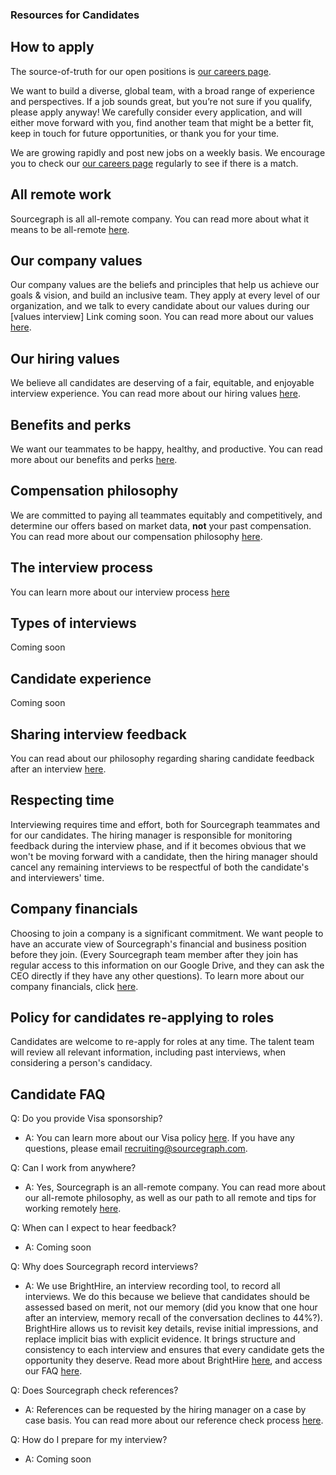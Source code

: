### Resources for Candidates

## How to apply

The source-of-truth for our open positions is [our careers page](https://boards.greenhouse.io/sourcegraph91). 

We want to build a diverse, global team, with a broad range of experience and perspectives. If a job sounds great, but you’re not sure if you qualify, please apply anyway! We carefully consider every application, and will either move forward with you, find another team that might be a better fit, keep in touch for future opportunities, or thank you for your time.

We are growing rapidly and post new jobs on a weekly basis.  We encourage you to check our [our careers page](https://boards.greenhouse.io/sourcegraph91) regularly to see if there is a match.

## All remote work 

Sourcegraph is all all-remote company.  You can read more about what it means to be all-remote [here](https://about.sourcegraph.com/handbook/company/remote).

## Our company values 

Our company values are the beliefs and principles that help us achieve our goals & vision, and build an inclusive team. They apply at every level of our organization, and we talk to every candidate about our values during our [values interview] Link coming soon.  You can read more about our values [here](https://about.sourcegraph.com/handbook/company/values).

## Our hiring values 

We believe all candidates are deserving of a fair, equitable, and enjoyable interview experience. You can read more about our hiring values [here](https://about.sourcegraph.com/handbook/talent/hiring#values-and-practices).

## Benefits and perks 

We want our teammates to be happy, healthy, and productive.  You can read more about our benefits and perks [here](https://about.sourcegraph.com/handbook/people-ops/benefits-and-perks).

## Compensation philosophy 

We are committed to paying all teammates equitably and competitively, and determine our offers based on market data, **not** your past compensation. You can read more about our compensation philosophy [here](https://about.sourcegraph.com/handbook/people-ops/compensation).

## The interview process

You can learn more about our interview process [here](https://about.sourcegraph.com/handbook/talent/the_interview_process) 

## Types of interviews

Coming soon

## Candidate experience 

Coming soon

## Sharing interview feedback

You can read about our philosophy regarding sharing candidate feedback after an interview [here](https://about.sourcegraph.com/handbook/talent/hiring#sharing-interview-feedback).

## Respecting time

Interviewing requires time and effort, both for Sourcegraph teammates and for our candidates. The hiring manager is responsible for monitoring feedback during the interview phase, and if it becomes obvious that we won't be moving forward with a candidate, then the hiring manager should cancel any remaining interviews to be respectful of both the candidate's and interviewers' time.

## Company financials

Choosing to join a company is a significant commitment. We want people to have an accurate view of Sourcegraph's financial and business position before they join. (Every Sourcegraph team member after they join has regular access to this information on our Google Drive, and they can ask the CEO directly if they have any other questions).  To learn more about our company financials, click [here](https://about.sourcegraph.com/handbook/talent/hiring#sharing-company-financials).

## Policy for candidates re-applying to roles

Candidates are welcome to re-apply for roles at any time. The talent team will review all relevant information, including past interviews, when considering a person's candidacy.

## Candidate FAQ

Q: Do you provide Visa sponsorship?
- A: You can learn more about our Visa policy [here](https://about.sourcegraph.com/handbook/people-ops/visa-sponsorship).  If you have any questions, please email recruiting@sourcegraph.com.

Q: Can I work from anywhere?
- A: Yes, Sourcegraph is an all-remote company. You can read more about our all-remote philosophy, as well as our path to all remote and tips for working remotely [here](https://about.sourcegraph.com/handbook/company/remote). 

Q: When can I expect to hear feedback?
- A: Coming soon

Q: Why does Sourcegraph record interviews?
- A: We use BrightHire, an interview recording tool, to record all interviews.  We do this because we believe that candidates should be assessed based on merit, not our memory (did you know that one hour after an interview, memory recall of the conversation declines to 44%?). BrightHire allows us to revisit key details, revise initial impressions, and replace implicit bias with explicit evidence. It brings structure and consistency to each interview and ensures that every candidate gets the opportunity they deserve.  Read more about BrightHire [here](https://about.sourcegraph.com/handbook/talent/hiring/guide_to_using_brighthire#what-is-brighthire), and access our FAQ [here](https://about.sourcegraph.com/handbook/talent/hiring/guide_to_using_brighthire#candidate-faq).

Q: Does Sourcegraph check references?
- A: References can be requested by the hiring manager on a case by case basis. You can read more about our reference check process [here](https://about.sourcegraph.com/handbook/talent/hiring/reference_check_questions).

Q: How do I prepare for my interview?
- A: Coming soon 
